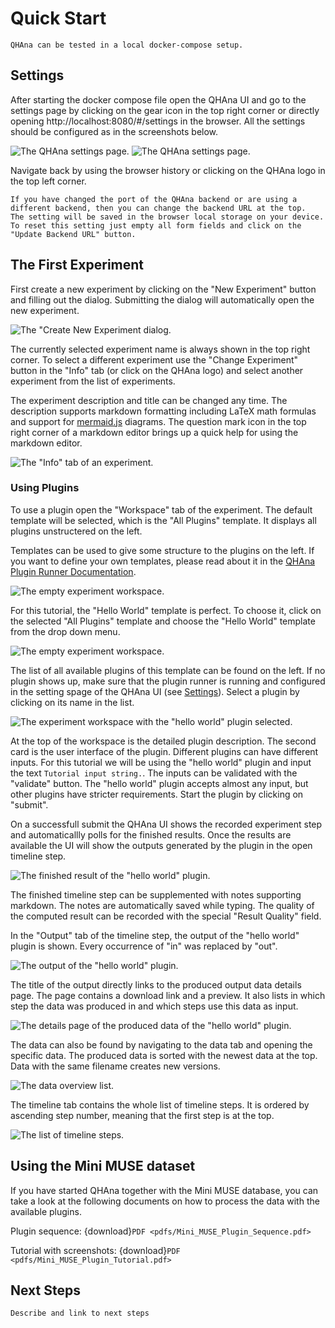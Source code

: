 # Quick Start

```{note}
QHAna can be tested in a local docker-compose setup.
```

## Settings


After starting the docker compose file open the QHAna UI and go to the settings page by clicking on the gear icon in the top right corner or directly opening http://localhost:8080/#/settings in the browser.
All the settings should be configured as in the screenshots below.

![The QHAna settings page.](images/qhana-settings-page.png)
![The QHAna settings page.](images/qhana-settings-page-2.png)

Navigate back by using the browser history or clicking on the QHAna logo in the top left corner.

```{hint}
If you have changed the port of the QHAna backend or are using a different backend, then you can change the backend URL at the top.
The setting will be saved in the browser local storage on your device.
To reset this setting just empty all form fields and click on the "Update Backend URL" button.
```


## The First Experiment

First create a new experiment by clicking on the "New Experiment" button and filling out the dialog.
Submitting the dialog will automatically open the new experiment.

![The "Create New Experiment dialog.](images/new-experiment-dialog.png)

The currently selected experiment name is always shown in the top right corner.
To select a different experiment use the "Change Experiment" button in the "Info" tab (or click on the QHAna logo) and select another experiment from the list of experiments.

The experiment description and title can be changed any time.
The description supports markdown formatting including LaTeX math formulas and support for [mermaid.js](https://mermaid-js.github.io/mermaid/#/?id=diagram-types) diagrams.
The question mark icon in the top right corner of a markdown editor brings up a quick help for using the markdown editor.

![The "Info" tab of an experiment.](images/qhana-experiment-detail-page.png)

### Using Plugins

To use a plugin open the "Workspace" tab of the experiment.
The default template will be selected, which is the "All Plugins" template.
It displays all plugins unstructered on the left.

Templates can be used to give some structure to the plugins on the left.
If you want to define your own templates, please read about it in the [QHAna Plugin Runner Documentation](https://qhana-plugin-runner.readthedocs.io/en/latest/templates.html).

![The empty experiment workspace.](images/qhana-experiment-workspace-page-default.png)

For this tutorial, the "Hello World" template is perfect.
To choose it, click on the selected "All Plugins" template and choose the "Hello World" template from the drop down menu.

![The empty experiment workspace.](images/qhana-experiment-workspace-page-choosing-template.png)

The list of all available plugins of this template can be found on the left.
If no plugin shows up, make sure that the plugin runner is running and configured in the setting spage of the QHAna UI (see [Settings](#settings)).
Select a plugin by clicking on its name in the list.

![The experiment workspace with the "hello world" plugin selected.](images/qhana-experiment-workspace-page-with-plugin.png)

At the top of the workspace is the detailed plugin description.
The second card is the user interface of the plugin.
Different plugins can have different inputs.
For this tutorial we will be using the "hello world" plugin and input the text ``Tutorial input string.``.
The inputs can be validated with the "validate" button.
The "hello world" plugin accepts almost any input, but other plugins have stricter requirements.
Start the plugin by clicking on "submit".

On a successfull submit the QHAna UI shows the recorded experiment step and automaticallly polls for the finished results.
Once the results are available the UI will show the outputs generated by the plugin in the open timeline step.

![The finished result of the "hello world" plugin.](images/qhana-finished-timeline-step-page.png)

The finished timeline step can be supplemented with notes supporting markdown.
The notes are automatically saved while typing.
The quality of the computed result can be recorded with the special "Result Quality" field.

In the "Output" tab of the timeline step, the output of the "hello world" plugin is shown.
Every occurrence of "in" was replaced by "out".

![The output of the "hello world" plugin.](images/qhana-finished-timeline-step-page-output.png)

The title of the output directly links to the produced output data details page.
The page contains a download link and a preview.
It also lists in which step the data was produced in and which steps use this data as input.

![The details page of the produced data of the "hello world" plugin.](images/qhana-data-detail-page.png)

The data can also be found by navigating to the data tab and opening the specific data.
The produced data is sorted with the newest data at the top.
Data with the same filename creates new versions.

![The data overview list.](images/qhana-data-overview-page.png)

The timeline tab contains the whole list of timeline steps.
It is ordered by ascending step number, meaning that the first step is at the top.

![The list of timeline steps.](images/qhana-timeline-overview-page.png)


## Using the Mini MUSE dataset

If you have started QHAna together with the Mini MUSE database, you can take a look at the following documents on how to process the data with the available plugins.

Plugin sequence: {download}`PDF <pdfs/Mini_MUSE_Plugin_Sequence.pdf>`

Tutorial with screenshots: {download}`PDF <pdfs/Mini_MUSE_Plugin_Tutorial.pdf>`

## Next Steps

```{todo}
Describe and link to next steps
```
